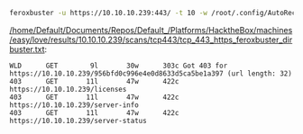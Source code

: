 ```bash
feroxbuster -u https://10.10.10.239:443/ -t 10 -w /root/.config/AutoRecon/wordlists/dirbuster.txt -x "txt,html,php,asp,aspx,jsp" -v -k -n -q -e -o "/home/Default/Documents/Repos/Default_/Platforms/HacktheBox/machines/easy/love/results/10.10.10.239/scans/tcp443/tcp_443_https_feroxbuster_dirbuster.txt"
```

[/home/Default/Documents/Repos/Default_/Platforms/HacktheBox/machines/easy/love/results/10.10.10.239/scans/tcp443/tcp_443_https_feroxbuster_dirbuster.txt](file:///home/Default/Documents/Repos/Default_/Platforms/HacktheBox/machines/easy/love/results/10.10.10.239/scans/tcp443/tcp_443_https_feroxbuster_dirbuster.txt):

```
WLD      GET        9l       30w      303c Got 403 for https://10.10.10.239/956bfd0c996e4e0d8633d5ca5be1a397 (url length: 32)
403      GET       11l       47w      422c https://10.10.10.239/licenses
403      GET       11l       47w      422c https://10.10.10.239/server-info
403      GET       11l       47w      422c https://10.10.10.239/server-status

```
